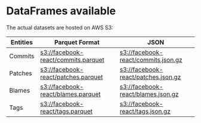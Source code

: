 # DataFrames available

The actual datasets are hosted on AWS S3:

Entities|Parquet Format|JSON
---|---|---
Commits|[s3://facebook-react/commits.parquet](https://s3.amazonaws.com/facebook-react/commits.parquet)|[s3://facebook-react/commits.json.gz](https://s3.amazonaws.com/facebook-react/commits.json.gz)
Patches|[s3://facebook-react/patches.parquet](https://s3.amazonaws.com/facebook-react/patches.parquet)|[s3://facebook-react/patches.json.gz](https://s3.amazonaws.com/facebook-react/patches.json.gz)
Blames|[s3://facebook-react/blames.parquet](https://s3.amazonaws.com/facebook-react/blames.parquet)|[s3://facebook-react/blames.json.gz](https://s3.amazonaws.com/facebook-react/blames.json.gz)
Tags|[s3://facebook-react/tags.parquet](https://s3.amazonaws.com/facebook-react/tags.parquet)|[s3://facebook-react/tags.json.gz](https://s3.amazonaws.com/facebook-react/tags.json.gz)
